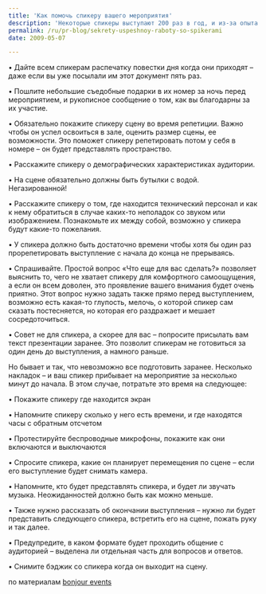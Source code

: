 ```yaml
---
title: 'Как помочь спикеру вашего мероприятия'
description: 'Некоторые спикеры выступают 200 раз в год, и из-за опыта чувствуют себя расслабленно на сцене, а другим нужны долгие репетиции и их сбивают малейшие неожиданности. Ниже – список из того, что вы можете сделать чтобы помочь вашему спикеру комфортнее чувствовать себя на мероприятии.'
permalink: /ru/pr-blog/sekrety-uspeshnoy-raboty-so-spikerami
date: 2009-05-07

---
```


•	Дайте всем спикерам распечатку повестки дня когда они приходят – даже если вы уже посылали им этот документ пять раз.

•	Пошлите небольшие съедобные подарки в их номер за ночь перед мероприятием, и рукописное сообщение  о том, как вы благодарны за их участие.

•	Обязательно покажите спикеру сцену во время репетиции. Важно чтобы он успел освоиться в зале, оценить размер сцены, ее возможности. Это поможет спикеру репетировать потом у себя в номере – он будет представлять пространство.

•	Расскажите спикеру о демографических характеристиках аудитории.

•	На сцене обязательно должны быть бутылки с водой. Негазированной!

•	Расскажите спикеру о том, где находится технический персонал и как к нему обратиться в случае каких-то неполадок со звуком или изображением. Познакомьте их между собой, возможно у спикера будут какие-то пожелания.

•	У спикера должно быть достаточно времени чтобы хотя бы один раз прорепетировать выступление с начала до конца не прерываясь.

•	Спрашивайте. Простой вопрос «Что еще для вас сделать?» позволяет выяснить то, чего не хватает спикеру для комфортного самоощущения, а если он всем доволен, это проявление вашего внимания будет очень приятно. Этот вопрос нужно задать также прямо перед выступлением, возможно есть какая-то глупость, мелочь, о которой спикер сам сказать постесняется, но которая его раздражает и мешает сосредоточиться.

•	Совет не для спикера, а скорее для вас – попросите присылать вам текст презентации заранее. Это позволит спикерам не готовиться за один день до выступления, а намного раньше.

Но бывает и так, что невозможно все подготовить заранее. Несколько накладок – и ваш спикер прибывает на мероприятие за несколько минут до начала. В этом случае, потратьте это время на следующее:

•	Покажите спикеру где находится экран

•	Напомните спикеру сколько у него есть времени, и где находятся часы с обратным отсчетом

•	Протестируйте беспроводные микрофоны, покажите как они включаются и выключаются

•	Спросите спикера, какие он планирует перемещения по сцене – если его выступление будет снимать камера.

•	Напомните, кто будет представлять спикера, и будет ли звучать музыка. Неожиданностей должно быть как можно меньше.

•	Также нужно рассказать об окончании выступления – нужно ли будет представить следующего спикера, встретить его на сцене, пожать руку и так далее.

•	Предупредите, в каком формате будет проходить общение с аудиторией – выделена ли отдельная часть для вопросов и ответов.

•	Снимите бэджик со спикера когда он выходит на сцену.

по материалам <a href="https://www.bonjourevents.com/thefreshtips/2008/10/13/helping-the-speaker-feel-comfortable.html">bonjour events </a>

